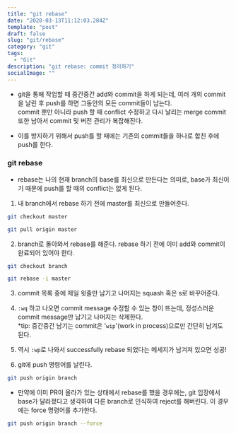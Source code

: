 ```yaml
---
title: "git rebase"
date: "2020-03-13T11:12:03.284Z"
template: "post"
draft: false
slug: "git/rebase"
category: "git"
tags:
  - "Git"
description: "git rebase: commit 정리하기"
socialImage: ""
---
```



* git을 통해 작업할 때 중간중간 add와 commit을 하게 되는데, 여러 개의 commit을 날린 후 push를 하면 그동안의 모든 commit들이 남는다.\
commit 뿐만 아니라 push 할 때 conflict 수정하고 다시 날리는 merge commit 또한 남아서 commit 및 버전 관리가 복잡해진다.

* 이를 방지하기 위해서 push를 할 때에는 기존의 commit들을 하나로 합친 후에 push를 한다.

### git rebase
* rebase는 나의 현재 branch의 base를 최신으로 만든다는 의미로, base가 최신이기 때문에 push를 할 때의 conflict는 없게 된다.

<p>

1. 내 branch에서 rebase 하기 전에 master를 최신으로 만들어준다.

```bash
git checkout master

git pull origin master
```

2. branch로 돌아와서 rebase를 해준다.
rebase 하기 전에 이미 add와 commit이 완료되어 있어야 한다.

```bash
git checkout branch

git rebase -i master
```

3. commit 목록 중에 제일 윗줄만 남기고 나머지는 squash 혹은 s로 바꾸어준다.
<p>

4. `:wq` 하고 나오면 commit message 수정할 수 있는 창이 뜨는데, 정성스러운 commit message만 남기고 나머지는 삭제한다.\
*tip: 중간중간 남기는 commit은 '`wip`'(work in process)으로만 간단히 남겨도 된다.

<p>

5. 역시 `:wp`로 나와서 successfully rebase 되었다는 메세지가 남겨져 있으면 성공!

<p>

6. git에 push 명령어를 날린다.

```bash
git push origin branch
```

* 만약에 이미 PR이 올라가 있는 상태에서 rebase를 했을 경우에는, git 입장에서 base가 달라졌다고 생각하여 다른 branch로 인식하여 reject를 해버린다. 이 경우에는 force 명령어를 추가한다.
```bash
git push origin branch --force
```
